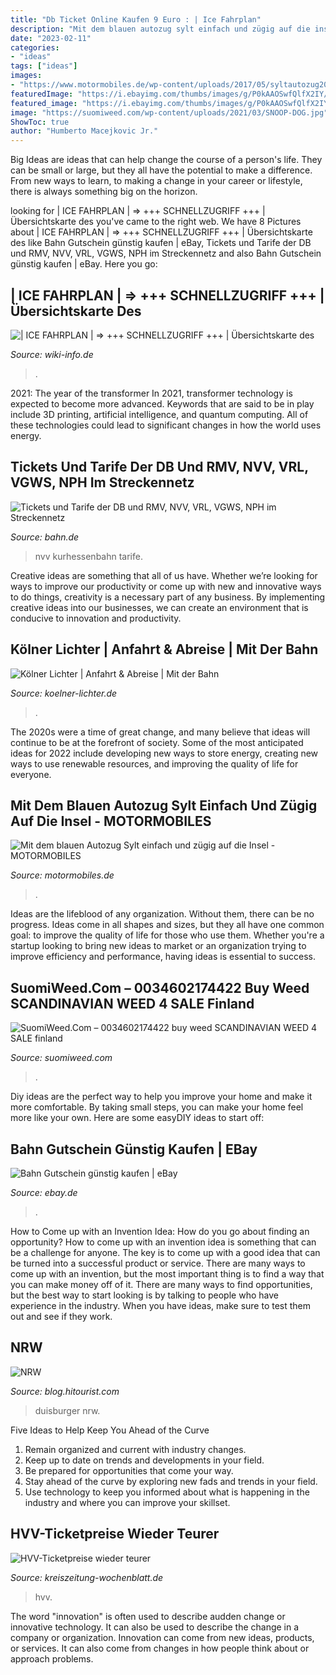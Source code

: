 ```yaml
---
title: "Db Ticket Online Kaufen 9 Euro : | Ice Fahrplan"
description: "Mit dem blauen autozug sylt einfach und zügig auf die insel"
date: "2023-02-11"
categories:
- "ideas"
tags: ["ideas"]
images:
- "https://www.motormobiles.de/wp-content/uploads/2017/05/syltautozug20170601-1000x641.jpg"
featuredImage: "https://i.ebayimg.com/thumbs/images/g/P0kAAOSwfQlfX2IY/s-l225.jpg"
featured_image: "https://i.ebayimg.com/thumbs/images/g/P0kAAOSwfQlfX2IY/s-l225.jpg"
image: "https://suomiweed.com/wp-content/uploads/2021/03/SNOOP-DOG.jpg"
ShowToc: true
author: "Humberto Macejkovic Jr."
---
```



Big Ideas are ideas that can help change the course of a person's life. They can be small or large, but they all have the potential to make a difference. From new ways to learn, to making a change in your career or lifestyle, there is always something big on the horizon.

	

		
looking for | ICE FAHRPLAN | ⇒ +++ SCHNELLZUGRIFF +++ | Übersichtskarte des you've came to the right web. We have 8 Pictures about | ICE FAHRPLAN | ⇒ +++ SCHNELLZUGRIFF +++ | Übersichtskarte des like Bahn Gutschein günstig kaufen | eBay, Tickets und Tarife der DB und RMV, NVV, VRL, VGWS, NPH im Streckennetz and also Bahn Gutschein günstig kaufen | eBay. Here you go:
		
    
## | ICE FAHRPLAN | ⇒ +++ SCHNELLZUGRIFF +++ | Übersichtskarte Des

<img loading=lazy src="http://www.wiki-info.de/bahn-verbindungen-ice/images/hotel-schluessel.jpg" onerror="this.onerror=null;this.src='https://tse2.mm.bing.net/th?id=OIP.sPvlds2m-dwSxmweauEpOwHaKW&amp;pid=15.1';" alt="| ICE FAHRPLAN | ⇒ +++ SCHNELLZUGRIFF +++ | Übersichtskarte des">

_Source: wiki-info.de_

>. 

	

2021: The year of the transformer
In 2021, transformer technology is expected to become more advanced. Keywords that are said to be in play include 3D printing, artificial intelligence, and quantum computing. All of these technologies could lead to significant changes in how the world uses energy.

    
## Tickets Und Tarife Der DB Und RMV, NVV, VRL, VGWS, NPH Im Streckennetz

<img loading=lazy src="https://www.bahn.de/kurhessenbahn/view/mdb/kurhessenbahn/tickets/mdb_319473_nvv_4_1_727x181.jpg" onerror="this.onerror=null;this.src='https://tse1.mm.bing.net/th?id=OIP.94RGj4oTBo2p8JWifTHV-gHaB2&amp;pid=15.1';" alt="Tickets und Tarife der DB und RMV, NVV, VRL, VGWS, NPH im Streckennetz">

_Source: bahn.de_

>nvv kurhessenbahn tarife. 

	

Creative ideas are something that all of us have. Whether we’re looking for ways to improve our productivity or come up with new and innovative ways to do things, creativity is a necessary part of any business. By implementing creative ideas into our businesses, we can create an environment that is conducive to innovation and productivity.

    
## Kölner Lichter | Anfahrt &amp; Abreise | Mit Der Bahn

<img loading=lazy src="https://www.koelner-lichter.de/bilder/anfahrt-abreise-bahn/Koelner_Lichter_2016_S_Bahn.jpg" onerror="this.onerror=null;this.src='https://tse1.mm.bing.net/th?id=OIP.h48A7EK-Ml5nl5IkqjDnFwHaJ6&amp;pid=15.1';" alt="Kölner Lichter | Anfahrt &amp; Abreise | Mit der Bahn">

_Source: koelner-lichter.de_

>. 

	

The 2020s were a time of great change, and many believe that ideas will continue to be at the forefront of society. Some of the most anticipated ideas for 2022 include developing new ways to store energy, creating new ways to use renewable resources, and improving the quality of life for everyone.

    
## Mit Dem Blauen Autozug Sylt Einfach Und Zügig Auf Die Insel - MOTORMOBILES

<img loading=lazy src="https://www.motormobiles.de/wp-content/uploads/2017/05/syltautozug20170601-1000x641.jpg" onerror="this.onerror=null;this.src='https://tse3.mm.bing.net/th?id=OIP.SisFYcxCbvoBTZqu5pmPowHaEv&amp;pid=15.1';" alt="Mit dem blauen Autozug Sylt einfach und zügig auf die Insel - MOTORMOBILES">

_Source: motormobiles.de_

>. 

	

Ideas are the lifeblood of any organization. Without them, there can be no progress. Ideas come in all shapes and sizes, but they all have one common goal: to improve the quality of life for those who use them. Whether you're a startup looking to bring new ideas to market or an organization trying to improve efficiency and performance, having ideas is essential to success.

    
## SuomiWeed.Com – 0034602174422 Buy Weed SCANDINAVIAN WEED 4 SALE Finland

<img loading=lazy src="https://suomiweed.com/wp-content/uploads/2021/03/SNOOP-DOG.jpg" onerror="this.onerror=null;this.src='https://tse3.mm.bing.net/th?id=OIP.axqghW3HHwqPZwvN_VwtbgHaEK&amp;pid=15.1';" alt="SuomiWeed.Com – 0034602174422 buy weed SCANDINAVIAN WEED 4 SALE finland">

_Source: suomiweed.com_

>. 

	

Diy ideas are the perfect way to help you improve your home and make it more comfortable. By taking small steps, you can make your home feel more like your own. Here are some easyDIY ideas to start off: 

    
## Bahn Gutschein Günstig Kaufen | EBay

<img loading=lazy src="https://i.ebayimg.com/thumbs/images/g/P0kAAOSwfQlfX2IY/s-l225.jpg" onerror="this.onerror=null;this.src='https://tse1.mm.bing.net/th?id=OIP.asQxqZQXWM4YceuRzStamgAAAA&amp;pid=15.1';" alt="Bahn Gutschein günstig kaufen | eBay">

_Source: ebay.de_

>. 

	

How to Come up with an Invention Idea: How do you go about finding an opportunity?
How to come up with an invention idea is something that can be a challenge for anyone. The key is to come up with a good idea that can be turned into a successful product or service. There are many ways to come up with an invention, but the most important thing is to find a way that you can make money off of it. There are many ways to find opportunities, but the best way to start looking is by talking to people who have experience in the industry. When you have ideas, make sure to test them out and see if they work.

    
## NRW

<img loading=lazy src="http://upload.hitourist.com/files/201203261623073-2642b06c07.jpg" onerror="this.onerror=null;this.src='https://tse1.mm.bing.net/th?id=OIP.lc1TNSu5lM6-gJnWA_zWrgHaFV&amp;pid=15.1';" alt="NRW">

_Source: blog.hitourist.com_

>duisburger nrw. 

	

Five Ideas to Help Keep You Ahead of the Curve
1. Remain organized and current with industry changes.
2. Keep up to date on trends and developments in your field.
3. Be prepared for opportunities that come your way.
4. Stay ahead of the curve by exploring new fads and trends in your field.
5. Use technology to keep you informed about what is happening in the industry and where you can improve your skillset.

    
## HVV-Ticketpreise Wieder Teurer

<img loading=lazy src="https://media04.kreiszeitung-wochenblatt.de/article/2014/08/28/5/105065_XXL.png" onerror="this.onerror=null;this.src='https://tse2.mm.bing.net/th?id=OIP.wb8-RR1zic_jXeSDLXvSAAHaE7&amp;pid=15.1';" alt="HVV-Ticketpreise wieder teurer">

_Source: kreiszeitung-wochenblatt.de_

>hvv. 

	

The word "innovation" is often used to describe audden change or innovative technology. It can also be used to describe the change in a company or organization. Innovation can come from new ideas, products, or services. It can also come from changes in how people think about or approach problems.

